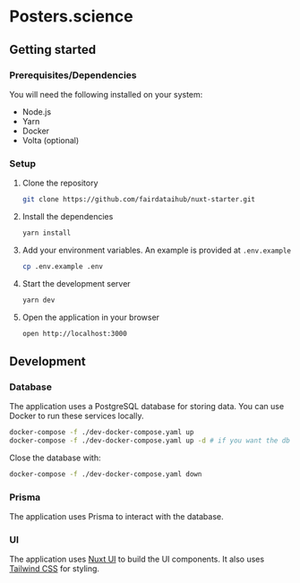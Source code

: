 # Posters.science


## Getting started

### Prerequisites/Dependencies

You will need the following installed on your system:

- Node.js
- Yarn
- Docker
- Volta (optional)

### Setup

1. Clone the repository

   ```bash
   git clone https://github.com/fairdataihub/nuxt-starter.git
   ```

2. Install the dependencies

   ```bash
   yarn install
   ```

3. Add your environment variables. An example is provided at `.env.example`

   ```bash
   cp .env.example .env
   ```

4. Start the development server

   ```bash
   yarn dev
   ```

5. Open the application in your browser

   ```bash
   open http://localhost:3000
   ```

## Development

### Database

The application uses a PostgreSQL database for storing data. You can use Docker to run these services locally.

```bash
docker-compose -f ./dev-docker-compose.yaml up
docker-compose -f ./dev-docker-compose.yaml up -d # if you want the db to run in the background
```

Close the database with:

```bash
docker-compose -f ./dev-docker-compose.yaml down
```

### Prisma

The application uses Prisma to interact with the database.

### UI

The application uses [Nuxt UI](https://ui.nuxt.com) to build the UI components. It also uses [Tailwind CSS](https://tailwindcss.com) for styling.
